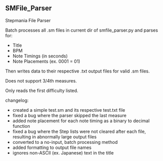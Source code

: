 ## SMFile_Parser
Stepmania File Parser

Batch processes all .sm files in current dir of smfile_parser.py and parses for:
- Title
- BPM
- Note Timings (in seconds)
- Note Placements (ex. 0001 = 01)

Then writes data to their respective .txt output files for valid .sm files.

Does not support 3/4th measures.

Only reads the first difficulty listed.

changelog:
- created a simple test.sm and its respective test.txt file
- fixed a bug where the parser skipped the last measure
- added note placement for each note timing as a binary to decimal function
- fixed a bug where the Step lists were not cleared after each file, resulting in abnormally large output files
- converted to a no-input, batch processing method
- added formatting to output file names
- ignores non-ASCII (ex. Japanese) text in the title
